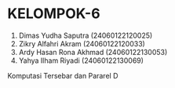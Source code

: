 # KELOMPOK-6
1. Dimas Yudha Saputra (24060122120025)
2. Zikry Alfahri Akram (24060122120033)
3. Ardy Hasan Rona Akhmad (24060122130053)
4. Yahya Ilham Riyadi (24060122130069)
   
Komputasi Tersebar dan Pararel D
